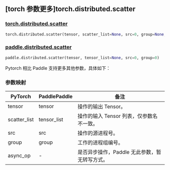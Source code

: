 ## [torch 参数更多]torch.distributed.scatter

### [torch.distributed.scatter](https://pytorch.org/docs/stable/distributed.html#torch.distributed.scatter)

```python
torch.distributed.scatter(tensor, scatter_list=None, src=0, group=None, async_op=False)
```

### [paddle.distributed.scatter](https://www.paddlepaddle.org.cn/documentation/docs/zh/api/paddle/distributed/scatter_cn.html)

```python
paddle.distributed.scatter(tensor, tensor_list=None, src=0, group=0)
```

Pytorch 相比 Paddle 支持更多其他参数，具体如下：

### 参数映射

| PyTorch      | PaddlePaddle | 备注                                          |
| ------------ | ------------ | --------------------------------------------- |
| tensor       | tensor       | 操作的输出 Tensor。                           |
| scatter_list | tensor_list  | 操作的输入 Tensor 列表，仅参数名不一致。      |
| src          | src          | 操作的源进程号。                              |
| group        | group        | 工作的进程组编号。                            |
| async_op     | -            | 是否异步操作，Paddle 无此参数，暂无转写方式。 |
